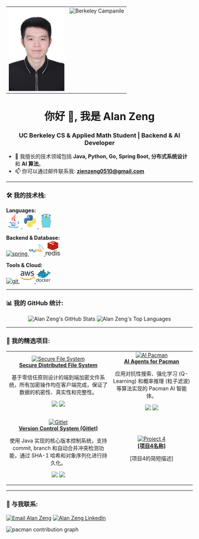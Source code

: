<table>
  <tr>
    <td valign="top">
      <img src="https://raw.githubusercontent.com/AlanZeng-Coder/AlanZeng-Coder/main/assets/MyPicture.jpg" alt="Alan Zeng" width="150">
    </td>
    <td valign="top">
      <img src="https://upload.wikimedia.org/wikipedia/commons/thumb/a/a1/Seal_of_University_of_California%2C_Berkeley.svg/1920px-Seal_of_University_of_California%2C_Berkeley.svg.png" alt="Berkeley Campanile" width="150">
    </td>
  </tr>
</table>
<h1 align="center">你好 👋, 我是 Alan Zeng</h1>
<h3 align="center">UC Berkeley CS & Applied Math Student | Backend & AI Developer</h3>

- 💬 我擅长的技术领域包括 **Java, Python, Go, Spring Boot, 分布式系统设计** 和 **AI 算法**。
- 📫 你可以通过邮件联系我: **zienzeng0510@gmail.com**

---

<h3 align="left">🛠️ 我的技术栈:</h3>
<p align="left">
  <strong>Languages:</strong><br>
  <a href="https://www.java.com" target="_blank" rel="noreferrer"> <img src="https://raw.githubusercontent.com/devicons/devicon/master/icons/java/java-original.svg" alt="java" width="40" height="40"/> </a>
  <a href="https://www.python.org" target="_blank" rel="noreferrer"> <img src="https://raw.githubusercontent.com/devicons/devicon/master/icons/python/python-original.svg" alt="python" width="40" height="40"/> </a>
  <a href="https://go.dev" target="_blank" rel="noreferrer"> <img src="https://raw.githubusercontent.com/devicons/devicon/master/icons/go/go-original.svg" alt="go" width="40" height="40"/> </a>
</p>
<p align="left">
  <strong>Backend & Database:</strong><br>
  <a href="https://spring.io/" target="_blank" rel="noreferrer"> <img src="https://www.vectorlogo.zone/logos/springio/springio-icon.svg" alt="spring" width="40" height="40"/> </a>
  <a href="https://www.mysql.com/" target="_blank" rel="noreferrer"> <img src="https://raw.githubusercontent.com/devicons/devicon/master/icons/mysql/mysql-original-wordmark.svg" alt="mysql" width="40" height="40"/> </a>
  <a href="https://redis.io" target="_blank" rel="noreferrer"> <img src="https://raw.githubusercontent.com/devicons/devicon/master/icons/redis/redis-original-wordmark.svg" alt="redis" width="40" height="40"/> </a>
</p>
<p align="left">
  <strong>Tools & Cloud:</strong><br>
  <a href="https://git-scm.com/" target="_blank" rel="noreferrer"> <img src="https://www.vectorlogo.zone/logos/git-scm/git-scm-icon.svg" alt="git" width="40" height="40"/> </a>
  <a href="https://aws.amazon.com/ec2/" target="_blank" rel="noreferrer"> <img src="https://raw.githubusercontent.com/devicons/devicon/master/icons/amazonwebservices/amazonwebservices-original-wordmark.svg" alt="aws" width="40" height="40"/> </a>
  <a href="https://www.docker.com/" target="_blank" rel="noreferrer"> <img src="https://raw.githubusercontent.com/devicons/devicon/master/icons/docker/docker-original-wordmark.svg" alt="docker" width="40" height="40"/> </a>
</p>

---

<h3 align="left">📊 我的 GitHub 统计:</h3>
<p align="center">
  <img align="center" src="https://github-readme-stats.vercel.app/api?username=AlanZeng-Coder&show_icons=true&locale=en&theme=tokyonight&count_private=true" alt="Alan Zeng's GitHub Stats" />
  <img align="center" src="https://github-readme-stats.vercel.app/api/top-langs?username=AlanZeng-Coder&show_icons=true&locale=en&layout=compact&theme=tokyonight" alt="Alan Zeng's Top Languages" />
</p>

---

<h3 align="left">🚀 我的精选项目:</h3>
<table border="0" align="center">
  <tr align="center">
    <td>
      <a href="[你的“安全分布式文件系统”项目链接]">
        <img src="[项目的截图或Logo]" width="220px" alt="Secure File System"/>
      </a>
      <br>
      <strong><a href="[你的“安全分布式文件系统”项目链接]">Secure Distributed File System</a></strong>
      <br>
      <p>基于零信任原则设计的端到端加密文件系统，所有加密操作均在客户端完成，保证了数据的机密性、真实性和完整性。</p>
      <p>
        <img src="https://img.shields.io/badge/Go-00ADD8?style=for-the-badge&logo=go&logoColor=white">
        <img src="https://img.shields.io/badge/Cryptography-007396?style=for-the-badge&logo=lock&logoColor=white">
      </p>
    </td>
    <td>
      <a href="[你的“AI Pacman”项目链接]">
        <img src="[项目的截图或Logo]" width="220px" alt="AI Pacman"/>
      </a>
      <br>
      <strong><a href="[你的“AI Pacman”项目链接]">AI Agents for Pacman</a></strong>
      <br>
      <p>应用对抗性搜索、强化学习 (Q-Learning) 和概率推理 (粒子滤波) 等算法实现的 Pacman AI 智能体。</p>
      <p>
        <img src="https://img.shields.io/badge/Python-3776AB?style=for-the-badge&logo=python&logoColor=white">
        <img src="https://img.shields.io/badge/AI-4A90E2?style=for-the-badge&logo=openai&logoColor=white">
      </p>
    </td>
  </tr>
  <tr align="center">
    <td>
      <a href="[你的“Gitlet”项目链接]">
        <img src="[项目的截图或Logo]" width="220px" alt="Gitlet"/>
      </a>
      <br>
      <strong><a href="[你的“Gitlet”项目链接]">Version Control System (Gitlet)</a></strong>
      <br>
      <p>使用 Java 实现的核心版本控制系统，支持 commit, branch 和自动合并冲突检测功能，通过 SHA-1 哈希和对象序列化进行持久化。</p>
      <p>
        <img src="https://img.shields.io/badge/Java-ED8B00?style=for-the-badge&logo=openjdk&logoColor=white">
        <img src="https://img.shields.io/badge/JUnit-25A162?style=for-the-badge&logo=junit5&logoColor=white">
      </p>
    </td>
    <td>
      <a href="[你的第四个项目链接]">
        <img src="[项目的截图或Logo]" width="220px" alt="Project 4"/>
      </a>
      <br>
      <strong><a href="[你的第四个项目链接]">[项目4名称]</a></strong>
      <br>
      <p>[项目4的简短描述]</p>
      <p>
        </p>
    </td>
  </tr>
</table>

---

<h3 align="left">🤝 与我联系:</h3>
<p align="left">
  <a href="mailto:zienzeng0510@gmail.com" target="blank"><img align="center" src="https://img.shields.io/badge/Email-D14836?style=for-the-badge&logo=gmail&logoColor=white" alt="Email Alan Zeng" /></a>
  <a href="[你的领英(LinkedIn)主页链接]" target="blank"><img align="center" src="https://img.shields.io/badge/LinkedIn-0077B5?style=for-the-badge&logo=linkedin&logoColor=white" alt="Alan Zeng LinkedIn" /></a>
</p>

<picture>
  <source media="(prefers-color-scheme: dark)" srcset="https://raw.githubusercontent.com/maurodesouza/maurodesouza/output/pacman-contribution-graph-dark.svg">
  <source media="(prefers-color-scheme: light)" srcset="https://raw.githubusercontent.com/maurodesouza/maurodesouza/output/pacman-contribution-graph.svg">
  <img alt="pacman contribution graph" src="https://raw.githubusercontent.com/maurodesouza/maurodesouza/output/pacman-contribution-graph.svg">
</picture>


